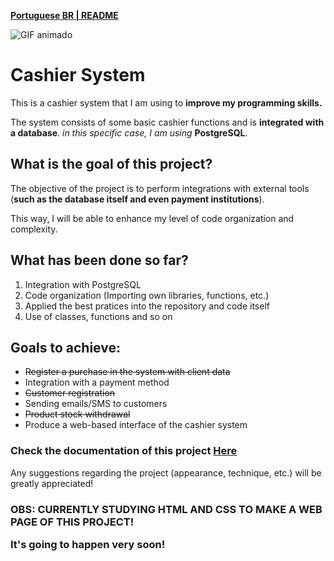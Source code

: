 
<p><strong><a href="./docs/README_PORTUGUESE.md">Portuguese BR | README</a></strong></p>

![GIF animado](./public/system_in_action.GIF)


<h1>Cashier System</h1>
    <p>This is a cashier system that I am using to <b>improve my programming skills.</b>
    </p>
    <p>The system consists of some basic cashier functions and is <b>integrated 
    with a database</b>. 
    <i>in this specific case, I am using</i> <strong>PostgreSQL</strong>.</p>

<h2>What is the goal of this project?</h2>
    <p>The objective of the project is to perform integrations with external tools (<b>such as the database 
    itself and even payment institutions</b>).</p>
    <p>This way, I will be able to enhance my level of code organization and 
    complexity.</p>

<h2>What has been done so far?</h2>
    <ol>
	    <li>Integration with PostgreSQL</li>
	    <li>Code organization (Importing own libraries, functions, etc.)</li>
        <li>Applied the best pratices into the repository and code itself</li>
        <li>Use of classes, functions and so on</li>
    </ol>

<h2>Goals to achieve:</h2>
    <ul>
        <li><s>Register a purchase in the system with client data</s></li>
	    <li>Integration with a payment method</li>
	    <li><s>Customer registration</s></li>
	    <li>Sending emails/SMS to customers</li>
	    <li><s>Product stock withdrawal</s></li>
        <li>Produce a web-based interface of the cashier system
    </ul>

<h3>Check the documentation of this project 
<a href="./docs/LIBRARIES.md">Here</a></h3>

<p>Any suggestions regarding the project (appearance, technique, etc.) will be greatly appreciated!

<h3>OBS: CURRENTLY STUDYING HTML AND CSS TO MAKE A WEB PAGE OF THIS PROJECT!
<p><b>It's going to happen very soon!</b></p>